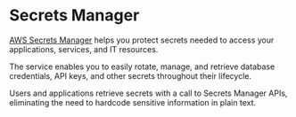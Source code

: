 # Secrets Manager

[AWS Secrets Manager](https://aws.amazon.com/secrets-manager) helps you protect secrets needed to access your applications, services, and IT resources.

The service enables you to easily rotate, manage, and retrieve database credentials, API keys, and other secrets throughout their lifecycle.

Users and applications retrieve secrets with a call to Secrets Manager APIs, eliminating the need to hardcode sensitive information in plain text.
